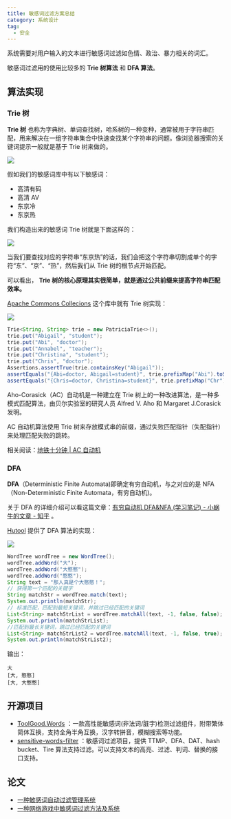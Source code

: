 ```yaml
---
title: 敏感词过滤方案总结
category: 系统设计
tag:
  - 安全
---
```


系统需要对用户输入的文本进行敏感词过滤如色情、政治、暴力相关的词汇。

敏感词过滤用的使用比较多的 **Trie 树算法** 和 **DFA 算法**。

## 算法实现

### Trie 树

**Trie 树** 也称为字典树、单词查找树，哈系树的一种变种，通常被用于字符串匹配，用来解决在一组字符串集合中快速查找某个字符串的问题。像浏览器搜索的关键词提示一般就是基于 Trie 树来做的。

![](brower-trie.png)

假如我们的敏感词库中有以下敏感词：

- 高清有码
- 高清 AV
- 东京冷
- 东京热

我们构造出来的敏感词 Trie 树就是下面这样的：

![](trie.png)

当我们要查找对应的字符串“东京热”的话，我们会把这个字符串切割成单个的字符“东”、“京”、“热”，然后我们从 Trie 树的根节点开始匹配。

可以看出， **Trie 树的核心原理其实很简单，就是通过公共前缀来提高字符串匹配效率。**

[Apache Commons Collecions](https://mvnrepository.com/artifact/org.apache.commons/commons-collections4) 这个库中就有 Trie 树实现：

![](common-collections-trie.png)

```java
Trie<String, String> trie = new PatriciaTrie<>();
trie.put("Abigail", "student");
trie.put("Abi", "doctor");
trie.put("Annabel", "teacher");
trie.put("Christina", "student");
trie.put("Chris", "doctor");
Assertions.assertTrue(trie.containsKey("Abigail"));
assertEquals("{Abi=doctor, Abigail=student}", trie.prefixMap("Abi").toString());
assertEquals("{Chris=doctor, Christina=student}", trie.prefixMap("Chr").toString());
```

Aho-Corasick（AC）自动机是一种建立在 Trie 树上的一种改进算法，是一种多模式匹配算法，由贝尔实验室的研究人员 Alfred V. Aho 和 Margaret J.Corasick 发明。

AC 自动机算法使用 Trie 树来存放模式串的前缀，通过失败匹配指针（失配指针）来处理匹配失败的跳转。

相关阅读：[地铁十分钟 | AC 自动机](https://zhuanlan.zhihu.com/p/146369212)

### DFA

**DFA**（Deterministic Finite Automata)即确定有穷自动机，与之对应的是 NFA（Non-Deterministic Finite Automata，有穷自动机)。

关于 DFA 的详细介绍可以看这篇文章：[有穷自动机 DFA&NFA (学习笔记) - 小蜗牛的文章 - 知乎](https://zhuanlan.zhihu.com/p/30009083) 。

[Hutool](https://hutool.cn/docs/#/dfa/%E6%A6%82%E8%BF%B0) 提供了 DFA 算法的实现：

![](hutool-dfa.png)

```java
WordTree wordTree = new WordTree();
wordTree.addWord("大");
wordTree.addWord("大憨憨");
wordTree.addWord("憨憨");
String text = "那人真是个大憨憨！";
// 获得第一个匹配的关键字
String matchStr = wordTree.match(text);
System.out.println(matchStr);
// 标准匹配，匹配到最短关键词，并跳过已经匹配的关键词
List<String> matchStrList = wordTree.matchAll(text, -1, false, false);
System.out.println(matchStrList);
//匹配到最长关键词，跳过已经匹配的关键词
List<String> matchStrList2 = wordTree.matchAll(text, -1, false, true);
System.out.println(matchStrList2);
```

输出：

```
大
[大, 憨憨]
[大, 大憨憨]
```

## 开源项目

- [ToolGood.Words](https://github.com/toolgood/ToolGood.Words) ：一款高性能敏感词(非法词/脏字)检测过滤组件，附带繁体简体互换，支持全角半角互换，汉字转拼音，模糊搜索等功能。
- [sensitive-words-filter](https://github.com/hooj0/sensitive-words-filter) ：敏感词过滤项目，提供 TTMP、DFA、DAT、hash bucket、Tire 算法支持过滤。可以支持文本的高亮、过滤、判词、替换的接口支持。

## 论文

- [一种敏感词自动过滤管理系统](https://patents.google.com/patent/CN101964000B)
- [一种网络游戏中敏感词过滤方法及系统](https://patents.google.com/patent/CN103714160A/zh)